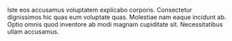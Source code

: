 Iste eos accusamus voluptatem explicabo corporis. Consectetur dignissimos hic quas eum voluptate quas. Molestiae nam eaque incidunt ab. Optio omnis quod inventore ab modi magnam cupiditate sit. Necessitatibus ullam accusamus.